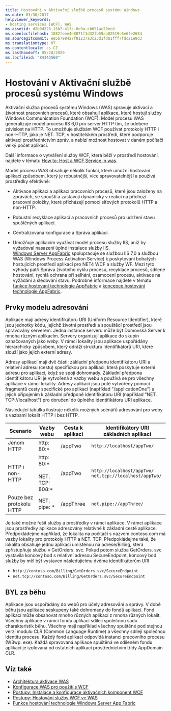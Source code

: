 ```yaml
---
title: Hostování v Aktivační službě procesů systému Windows
ms.date: 03/30/2017
helpviewer_keywords:
- hosting services [WCF], WAS
ms.assetid: d2b9d226-15b7-41fc-8c9a-cb651ac20ecd
ms.openlocfilehash: 1882feee4e8071f1d32fb59ab02519c6e6fe2684
ms.sourcegitcommit: ee5b798427f81237a3c23d1fd81fff7fdc21e8d3
ms.translationtype: MT
ms.contentlocale: cs-CZ
ms.lasthandoff: 05/28/2020
ms.locfileid: "84143560"
---
```

# <a name="hosting-in-windows-process-activation-service"></a>Hostování v Aktivační službě procesů systému Windows
Aktivační služba procesů systému Windows (WAS) spravuje aktivaci a životnost pracovních procesů, které obsahují aplikace, které hostují služby Windows Communication Foundation (WCF). Model procesu WAS generalizuje model procesu IIS 6,0 pro server HTTP tím, že odebere závislost na HTTP. To umožňuje službám WCF používat protokoly HTTP i non-HTTP, jako je NET. TCP, v hostitelském prostředí, které podporuje aktivaci prostřednictvím zpráv, a nabízí možnost hostovat v daném počítači velký počet aplikací.  
  
 Další informace o vytváření služby WCF, která běží v prostředí hostování, najdete v tématu [How to: Host a WCF Service in was](../../../../docs/framework/wcf/feature-details/how-to-host-a-wcf-service-in-was.md).  
  
 Model procesu WAS obsahuje několik funkcí, které umožní hostování aplikací způsobem, který je robustnější, více spravovatelnější a používá prostředky efektivně:  
  
- Aktivace aplikací a aplikací pracovních procesů, které jsou založeny na zprávách, se spouští a zastavují dynamicky v reakci na příchozí pracovní položky, které přicházejí pomocí síťových protokolů HTTP a non-HTTP.  
  
- Robustní recyklace aplikací a pracovních procesů pro udržení stavu spuštěných aplikací.  
  
- Centralizovaná konfigurace a Správa aplikací.  
  
- Umožňuje aplikacím využívat model procesu služby IIS, aniž by vyžadoval nasazení úplné instalace služby IIS.  
[Windows Server AppFabric](https://docs.microsoft.com/previous-versions/appfabric/ff384253(v=azure.10)) spolupracuje se službou IIS 7,0 a službou WAS (Windows Process Activation Service) k poskytování bohatých hostujících prostředí aplikací pro NET4 WCF a služby WF. Mezi tyto výhody patří Správa životního cyklu procesu, recyklace procesů, sdílené hostování, rychlá ochrana při selhání, osamocení procesu, aktivace na vyžádání a sledování stavu. Podrobné informace najdete v tématu [funkce hostování technologie AppFabric](https://docs.microsoft.com/previous-versions/appfabric/ee677189(v=azure.10)) a [koncepce hostování technologie AppFabric](https://docs.microsoft.com/previous-versions/appfabric/ee677371(v=azure.10)).  
  
## <a name="elements-of-the-was-addressing-model"></a>Prvky modelu adresování  
 Aplikace mají adresy identifikátoru URI (Uniform Resource Identifier), které jsou jednotky kódu, jejichž životní prostředí a spouštěcí prostředí jsou spravovány serverem. Jedna instance serveru může být Domovská Server k mnoha různým aplikacím. Servery organizují aplikace do skupin označovaných jako *weby*. V rámci lokality jsou aplikace uspořádány hierarchicky způsobem, který odráží strukturu identifikátorů URI, které slouží jako jejich externí adresy.  
  
 Adresy aplikací mají dvě části: základní předponu identifikátoru URI a relativní adresu (cestu) specifickou pro aplikaci, která poskytuje externí adresu pro aplikaci, když se spojí dohromady. Základní předpona identifikátoru URI je vytvořená z vazby webu a používá se pro všechny aplikace v rámci lokality. Adresy aplikací jsou poté vytvořeny pomocí fragmentů cesty specifické pro aplikaci (například "/applicationOne") a jejich připojením k základní předponě identifikátoru URI (například "NET. TCP://localhost") pro doručení do úplného identifikátoru URI aplikace.  
  
 Následující tabulka ilustruje několik možných scénářů adresování pro weby s vazbami lokalit HTTP i bez HTTP.  
  
|Scenario|Vazby webu|Cesta k aplikaci|Identifikátory URI základních aplikací|  
|--------------|-------------------|----------------------|---------------------------|  
|Jenom HTTP|http: 80:\*|/appTwo|`http://localhost/appTwo/`|  
|HTTP i non-HTTP|http: 80:\*<br /><br /> NET. TCP: 808:\*|/appTwo|`http://localhost/appTwo/`<br />`net.tcp://localhost/appTwo/`|  
|Pouze bez protokolu HTTP|NET. pipe: *|/appThree|`net.pipe://appThree/`|  
  
 Je také možné řešit služby a prostředky v rámci aplikace. V rámci aplikace jsou prostředky aplikace adresovány relativně k základní cestě aplikace. Předpokládejme například, že lokalita na počítači s názvem contoso.com má vazby lokality pro protokoly HTTP a NET. TCP. Předpokládejme také, že lokalita obsahuje jednu aplikaci umístěnou na adrese/Billing, která zpřístupňuje službu v GetOrders. svc. Pokud potom služba GetOrders. svc vystavila koncový bod s relativní adresou SecureEndpoint, koncový bod služby by měl být vystaven následujícímu dvěma identifikátorům URI:  
  
- `http://contoso.com/Billing/GetOrders.svc/SecureEndpoint`
- `net.tcp://contoso.com/Billing/GetOrders.svc/SecureEndpoint`
  
## <a name="the-was-runtime"></a>BYL za běhu  
 Aplikace jsou uspořádány do webů pro účely adresování a správy. V době běhu jsou aplikace seskupeny také dohromady do fondů aplikací. Fond aplikací může obsahovat mnoho různých aplikací z mnoha různých lokalit. Všechny aplikace v rámci fondu aplikací sdílejí společnou sadu charakteristik běhu. Všechny mají například všechny spuštěné pod stejnou verzí modulu CLR (Common Language Runtime) a všechny sdílejí společnou identitu procesu. Každý fond aplikací odpovídá instanci pracovního procesu (W3wp. exe). Každá spravovaná aplikace spuštěná ve sdíleném fondu aplikací je izolovaná od ostatních aplikací prostřednictvím třídy AppDomain CLR.  
  
## <a name="see-also"></a>Viz také

- [Architektura aktivace WAS](../../../../docs/framework/wcf/feature-details/was-activation-architecture.md)
- [Konfigurace WAS pro použití s WCF](../../../../docs/framework/wcf/feature-details/configuring-the-wpa--service-for-use-with-wcf.md)
- [Postupy: Instalace a konfigurace aktivačních komponent WCF](../../../../docs/framework/wcf/feature-details/how-to-install-and-configure-wcf-activation-components.md)
- [Postupy: Hostování služby WCF ve WAS](../../../../docs/framework/wcf/feature-details/how-to-host-a-wcf-service-in-was.md)
- [Funkce hostování technologie Windows Server App Fabric](https://docs.microsoft.com/previous-versions/appfabric/ee677189(v=azure.10))
